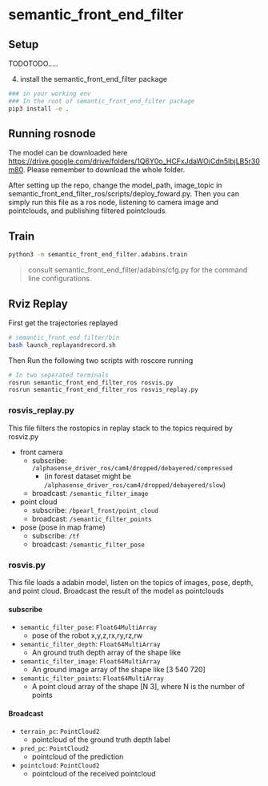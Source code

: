 # semantic_front_end_filter

## Setup

TODOTODO.....

4. install the semantic_front_end_filter package

```bash
### in your working env
### In the root of semantic_front_end_filter package
pip3 install -e .
```


## Running rosnode
The model can be downloaded here https://drive.google.com/drive/folders/1Q6Y0o_HCFxJdaWOiCdn5lbjLB5r30m80. Please remember to download the whole folder.

After setting up the repo, change the model_path, image_topic in semantic_front_end_filter_ros/scripts/deploy_foward.py. Then you can simply run this file as a ros node, listening to camera image and pointclouds, and publishing filtered pointclouds.

## Train

```bash
python3 -m semantic_front_end_filter.adabins.train
```

> consult semantic_front_end_filter/adabins/cfg.py for the command line configurations.


## Rviz Replay

First get the trajectories replayed

```bash
# semantic_front_end_filter/bin
bash launch_replayandrecord.sh
```

Then Run the following two scripts with roscore running

```bash
# In two seperated terminals
rosrun semantic_front_end_filter_ros rosvis.py
rosrun semantic_front_end_filter_ros rosvis_replay.py
```

### rosvis_replay.py 

This file filters the rostopics in replay stack to the topics required by rosviz.py

- front camera
  - subscribe: `/alphasense_driver_ros/cam4/dropped/debayered/compressed`
      - (in forest dataset might be `/alphasense_driver_ros/cam4/dropped/debayered/slow`)
  - broadcast: `/semantic_filter_image`
- point cloud
  - subscribe: `/bpearl_front/point_cloud`
  - broadcast: `/semantic_filter_points`
- pose (pose in map frame)
  - subscribe: `/tf`
  - broadcast: `/semantic_filter_pose`

### rosvis.py

This file loads a adabin model, listen on the topics of images, pose, depth, and point cloud. Broadcast the result of the model as pointclouds

#### subscribe

- `semantic_filter_pose`:  `Float64MultiArray`
    -  pose of the robot x,y,z,rx,ry,rz,rw
- `semantic_filter_depth`:  `Float64MultiArray`
    - An ground truth depth array of the shape like 
- `semantic_filter_image`:  `Float64MultiArray`
    - An ground image array of the shape like [3 540 720]
- `semantic_filter_points`:  `Float64MultiArray`
    -  A point cloud array of the shape [N 3], where N is the number of points

#### Broadcast

- `terrain_pc`:  `PointCloud2`
    - pointcloud of the ground truth depth label
- `pred_pc`:  `PointCloud2`
    - pointcloud of the prediction
- `pointcloud`:  `PointCloud2`
    - pointcloud of the received pointcloud

